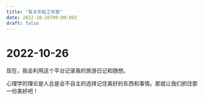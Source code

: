 ```yaml
---
title: "有关华拓工作室"
date: 2022-10-26T00:00:09Z
draft: false
---
```

# 2022-10-26

现在，我会利用这个平台记录我的旅游日记和随想。

心理学的理论是人总是会不自主的选择记住美好的东西和事情。那就让我们抓住那一份美好吧！